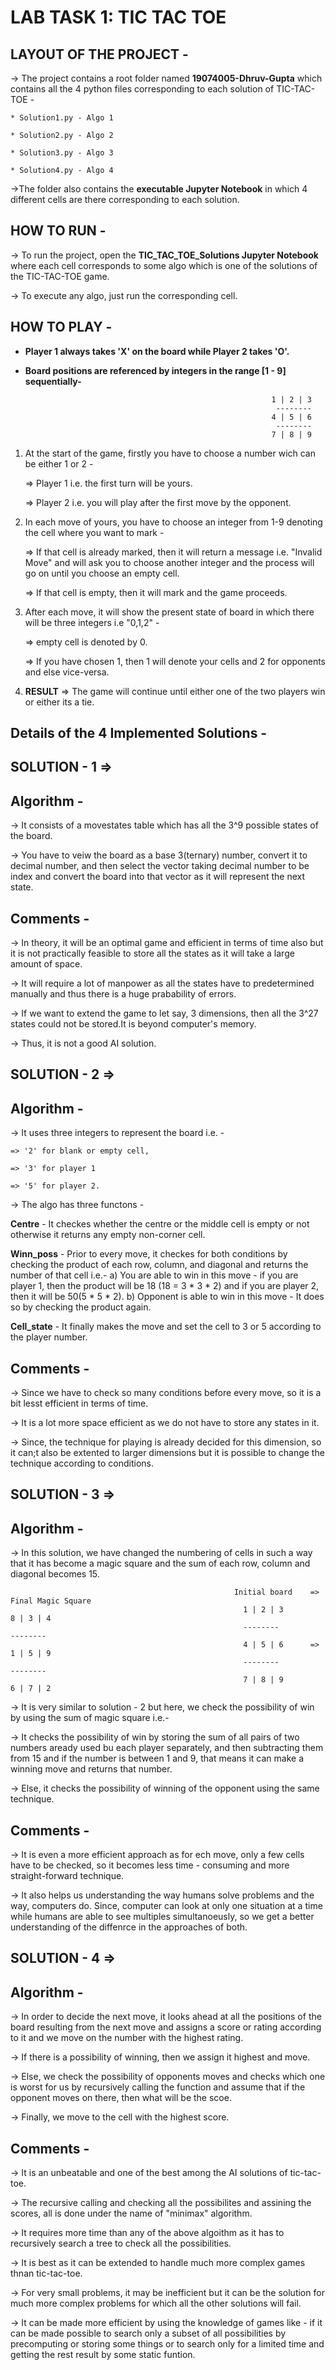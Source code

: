 # LAB TASK 1: TIC TAC TOE

## LAYOUT OF THE PROJECT -

-> The project contains a root folder named **19074005-Dhruv-Gupta** which contains all the 4 python files corresponding to
    each solution of TIC-TAC-TOE -
    
    * Solution1.py - Algo 1
    
    * Solution2.py - Algo 2
    
    * Solution3.py - Algo 3
    
    * Solution4.py - Algo 4
 
 ->The folder also contains the **executable Jupyter Notebook** in which 4 different cells are there corresponding to each solution. 

## HOW TO RUN -

-> To run the project, open the **TIC_TAC_TOE_Solutions Jupyter Notebook** where each cell corresponds to some algo which is one of the solutions
    of the TIC-TAC-TOE game.
    
-> To execute any algo, just run the corresponding cell.

## HOW TO PLAY -

* **Player 1 always takes 'X' on the board while Player 2 takes 'O'.**
 
* **Board positions are referenced by integers in the range [1 - 9] sequentially-**
 
 
                                                             1 | 2 | 3 
                                                              --------
                                                             4 | 5 | 6
                                                              --------
                                                             7 | 8 | 9

1. At the start of the game, firstly you have to choose a number wich can be either 1 or 2 -
	
      => Player 1 i.e. the first turn will be yours.
      
      => Player 2 i.e. you will play after the first move by the opponent.

2. In each move of yours, you have to choose an integer from 1-9 denoting the cell where you want to mark -
	
	=> If that cell is already marked, then it will return a message i.e. "Invalid Move" and will ask you to choose another
       integer and the process will go on until you choose an empty cell.
       
	=> If that cell is empty, then it will mark and the game proceeds.
	

3. After each move, it will show the present state of board in which there will be three integers i.e "0,1,2" -
	
	=> empty cell is denoted by 0.
    
	=> If you have chosen 1, then 1 will denote your cells and 2 for opponents and else vice-versa.
	

4. **RESULT** => The game will continue until either one of the two players win or either its a tie.

## Details of the 4 Implemented Solutions - 

## SOLUTION - 1 =>

## Algorithm -

-> It consists of a movestates table which has all the 3^9 possible states of the board.

-> You have to veiw the board as a base 3(ternary) number, convert it to decimal number, and then select the vector 
   taking decimal number to be index and convert the board into that vector as it will represent the next state.

## Comments -

-> In theory, it will be an optimal game and efficient in terms of time also but it is not practically feasible to
   store all the states as it will take a large amount of space.

-> It will require a lot of manpower as all the states have to predetermined manually and thus there is a huge
   prabability of errors.

-> If we want to extend the game to let say, 3 dimensions, then all the 3^27 states could not be stored.It is beyond 	computer's memory.

-> Thus, it is not a good AI solution.

## SOLUTION - 2 =>

## Algorithm -

-> It uses three integers to represent the board i.e. - 
		
    => '2' for blank or empty cell,
		
    => '3' for player 1
		
    => '5' for player 2.

-> The algo has three functons -

**Centre** - It checkes whether the centre or the middle cell is empty or not otherwise it returns any empty non-corner cell.

**Winn_poss** - Prior to every move, it checkes for both conditions by checking the product of each row, column, and
			diagonal and returns the number of that cell i.e.-
				a) You are able to win in this move - if you are player 1, then the product will be 18 (18 = 3 * 3 * 2) and if
				   you are player 2, then it will be 50(5 * 5 * 2).
				b) Opponent is able to win in this move - It does so by checking the product again.  

**Cell_state** - It finally makes the move and set the cell to 3 or 5 according to the player number.

## Comments -

-> Since we have to check so many conditions before every move, so it is a bit lesst efficient in terms of time.

-> It is a lot more space efficient as we do not have to store any states in it.

-> Since, the technique for playing is already decided for this dimension, so it can;t also be extented to larger
   dimensions but it is possible to change the technique according to conditions.

## SOLUTION - 3 =>

## Algorithm -

-> In this solution, we have changed the numbering of cells in such a way that it has become a magic square and the
   sum of each row, column and diagonal becomes 15.

                                                      Initial board    =>     Final Magic Square
                                                        1 | 2 | 3                8 | 3 | 4 
                                                        --------                 --------
                                                        4 | 5 | 6      =>        1 | 5 | 9
                                                        --------                 --------
                                                        7 | 8 | 9                6 | 7 | 2

-> It is very similar to solution - 2 but here, we check the possibility of win by using the sum of magic square i.e.-
	
  -> It checks the possibility of win by storing the sum of all pairs of two numbers aready used bu each player
	   separately, and then subtracting them from 15 and if the number is between 1 and 9, that means it can make a winning move and returns that number.
	
  -> Else, it checks the possibility of winning of the opponent using the same technique. 

## Comments -

-> It is even a more efficient approach as for ech move, only a few cells have to be checked, so it becomes less
   time - consuming and more straight-forward technique.

-> It also helps us understanding the way humans solve problems and the way, computers do. Since, computer can look at
   only one situation at a time while humans are able to see multiples simultanoeusly, so we get a better understanding of the diffenrce in the approaches of both.


## SOLUTION - 4 =>

## Algorithm -

-> In order to decide the next move, it looks ahead at all the positions of the board resulting from the next
   move and assigns a score or rating according to it and we move on the number with the highest rating.

-> If there is a possibility of winning, then we assign it highest and move.

-> Else, we check the possibility of opponents moves and checks which one is worst for us by recursively calling
   the function and assume that if  the opponent moves on there, then what will be the scoe.

-> Finally, we move to the cell with the highest score.  

## Comments -

-> It is an unbeatable and one of the best among the AI solutions of tic-tac-toe.

-> The recursive calling and checking all the possibilites and assining the scores, all is done under the name of
   "minimax" algorithm.

-> It requires more time than any of the above algoithm as it has to recursively search a tree to check all the 
   possibilities.

-> It is best as it can be extended to handle much more complex games thnan tic-tac-toe.

-> For very small problems, it may be inefficient but it can be the solution for much more complex problems for which 
    all the other solutions will fail.

-> It can be made more efficient by using the knowledge of games like - if it can be made possible to search only a 
    subset of all possibilities by precomputing or storing some things or to search only for a limited time and getting
    the rest result by some static funtion.
